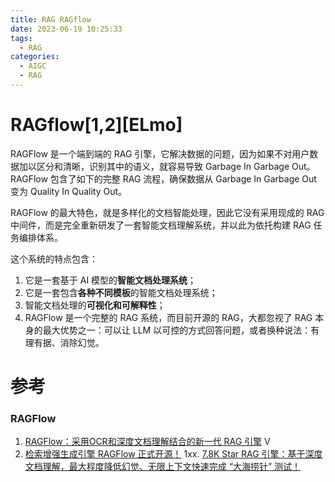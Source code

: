 ```yaml
---
title: RAG RAGflow
date: 2023-06-19 10:25:33
tags:
  - RAG
categories: 
  - AIGC
  - RAG  
---
```


<p></p>
<!-- more -->


# RAGflow[1,2][ELmo]
RAGFlow 是一个端到端的 RAG 引擎，它解决数据的问题，因为如果不对用户数据加以区分和清晰，识别其中的语义，就容易导致 Garbage In Garbage Out。RAGFlow 包含了如下的完整 RAG 流程，确保数据从 Garbage In Garbage Out 变为 Quality In Quality Out。

RAGFlow 的最大特色，就是多样化的文档智能处理，因此它没有采用现成的 RAG 中间件，而是完全重新研发了一套智能文档理解系统，并以此为依托构建 RAG 任务编排体系。

这个系统的特点包含：
1. 它是一套基于 AI 模型的**智能文档处理系统**；
2. 它是一套包含**各种不同模板**的智能文档处理系统；
3. 智能文档处理的**可视化和可解释性**；
4. RAGFlow 是一个完整的 RAG 系统，而目前开源的 RAG，大都忽视了 RAG 本身的最大优势之一：可以让 LLM 以可控的方式回答问题，或者换种说法：有理有据、消除幻觉。

# 参考
### RAGFlow
1. [RAGFlow：采用OCR和深度文档理解结合的新一代 RAG 引擎](https://www.bilibili.com/video/BV12T42117VT/) V
2. [检索增强生成引擎 RAGFlow 正式开源！](https://www.infoq.cn/article/hjJM3kV620iDoYYOBtPs)
1xx. [7.8K Star RAG 引擎：基于深度文档理解，最大程度降低幻觉、无限上下文快速完成 “大海捞针” 测试！](https://mp.weixin.qq.com/s/8qms4nxVsX43WSWolXgx7w)